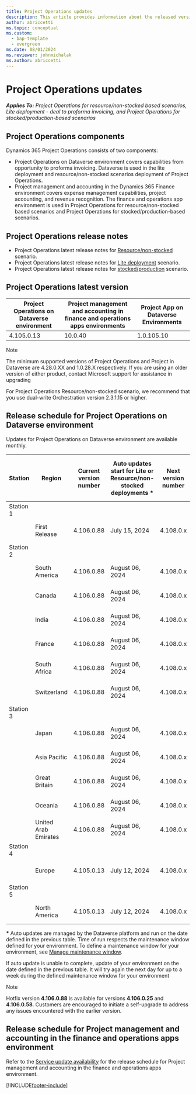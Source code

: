 ```yaml
---
title: Project Operations updates
description: This article provides information about the released versions of Dynamics 365 Project Operations.
author: abriccetti
ms.topic: conceptual
ms.custom: 
  - bap-template
  - evergreen
ms.date: 08/01/2024
ms.reviewer: johnmichalak
ms.author: abriccetti
---
```


# Project Operations updates

_**Applies To:** Project Operations for resource/non-stocked based scenarios, Lite deployment - deal to proforma invoicing, and Project Operations for stocked/production-based scenarios_



## Project Operations components

Dynamics 365 Project Operations consists of two components:

- Project Operations on Dataverse environment covers capabilities from opportunity to proforma invoicing. Dataverse is used in the lite deployment and resource/non-stocked scenarios deployment of Project Operations.
- Project management and accounting in the Dynamics 365 Finance environment covers expense management capabilities, project accounting, and revenue recognition. The finance and operations app environment is used in Project Operations for resource/non-stocked based scenarios and Project Operations for stocked/production-based scenarios.

## Project Operations release notes
- Project Operations latest release notes for [Resource/non-stocked](whats-new-july-2024-resource-based.md) scenario.
- Project Operations latest release notes for [Lite deployment](../pro/whats-new/whats-new-july-2024-lite.md) scenario.
- Project Operations latest release notes for [stocked/production](../prod-pma/whats-new/whats-new-Feb-2024-stocked.md) scenario.

## Project Operations latest version

| Project Operations on Dataverse environment | Project management and accounting in finance and operations apps environments | Project App on Dataverse Environments |
| --- | --- | --- |
| 4.105.0.13 | 10.0.40 | 1.0.105.10 |

> [!NOTE]
> The minimum supported versions of Project Operations and Project in Dataverse are 4.28.0.XX and 1.0.28.X respectively. If you are using an older version of either product, contact Microsoft support for assistance in upgrading

For Project Operations Resource/non-stocked scenario, we recommend that you use dual-write Orchestration version 2.3.1.15 or higher.

## Release schedule for Project Operations on Dataverse environment

Updates for Project Operations on Dataverse environment are available monthly. 

| Station | Region | Current version number | Auto updates start for Lite or Resource/non-stocked deployments * | Next version number | Next version number available for self-update | Auto updates start for Next version |
|-----------|-----------------------|-----------------|--------------------|---------------------|---------------------|---------------------|
| Station 1 |   &nbsp;              |    &nbsp;       | &nbsp;             |      &nbsp;         |      &nbsp;         |      &nbsp;         |
|   &nbsp;  | First Release         |  4.106.0.88     | July 15, 2024   | 4.108.0.x    | August 26, 2024          | September 2, 2024   |
| Station 2 |   &nbsp;              |    &nbsp;       | &nbsp;             |      &nbsp;         |      &nbsp;         |      &nbsp;         |
|   &nbsp;  | South America         |  4.106.0.88     | August 06, 2024   | 4.108.0.x   | August 26, 2024          | September 2, 2024   |
|   &nbsp;  | Canada                |  4.106.0.88     | August 06, 2024   | 4.108.0.x    | August 26, 2024          | September 2, 2024   |
|   &nbsp;  | India                 |  4.106.0.88     | August 06, 2024   | 4.108.0.x    | August 26, 2024          | September 2, 2024   |
|   &nbsp;  | France                |  4.106.0.88     | August 06, 2024   | 4.108.0.x    | August 26, 2024         | September 2, 2024   |
|   &nbsp;  | South Africa          |  4.106.0.88     | August 06, 2024   | 4.108.0.x   | August 26, 2024          | September 2, 2024   |
|   &nbsp;  | Switzerland           |  4.106.0.88     | August 06, 2024   | 4.108.0.x    | August 26, 2024          | September 2, 2024   |
| Station 3 |      &nbsp;           |     &nbsp;      |     &nbsp;         |      &nbsp;         |      &nbsp;         |      &nbsp;         |
|   &nbsp;  | Japan                 |  4.106.0.88     | August 06, 2024   | 4.108.0.x    | August 30, 2024         | September 6, 2024   |
|   &nbsp;  | Asia Pacific          |  4.106.0.88     | August 06, 2024   | 4.108.0.x    | August 30, 2024          | September 6, 2024   |
|   &nbsp;  | Great Britain         |  4.106.0.88     | August 06, 2024   | 4.108.0.x    | August 30, 2024          | September 6, 2024   |
|   &nbsp;  | Oceania               |  4.106.0.88     | August 06, 2024   | 4.108.0.x    | August 30, 2024          | September 6, 2024    |
|   &nbsp;  | United Arab Emirates  |  4.106.0.88     | August 06, 2024   | 4.108.0.x    | August 30, 2024          | September 6, 2024   |
| Station 4 |     &nbsp;            |     &nbsp;      |     &nbsp;         |      &nbsp;         |      &nbsp;         |      &nbsp;         |
|   &nbsp;  | Europe                |  4.105.0.13     | July 12, 2024   | 4.108.0.x    | August 30, 2024          | September 09, 2024    |
| Station 5 |     &nbsp;            |     &nbsp;      |     &nbsp;         |      &nbsp;         |      &nbsp;         |      &nbsp;         |
|   &nbsp;  | North America         |  4.105.0.13     | July 12, 2024  | 4.108.0.x   | August 30, 2024          | September 12, 2024    |

__\*__ Auto updates are managed by the Dataverse platform and run on the date defined in the previous table. Time of run respects the maintenance window defined for your environment. To define a maintenance window for your environment, see [Manage maintenance window](/power-platform/admin/manage-maintenance-window).

If auto update is unable to complete, update of your environment on the date defined in the previous table. It will try again the next day for up to a week during the defined maintenance window for your environment

> [!NOTE]
> Hotfix version **4.106.0.88** is available for versions **4.106.0.25** and **4.106.0.58**. Customers are encouraged to initiate a self-upgrade to address any issues encountered with the earlier version.

## Release schedule for Project management and accounting in the finance and operations apps environment

Refer to the [Service update availability](/dynamics365/fin-ops-core/fin-ops/get-started/public-preview-releases?toc=%2fdynamics365%2ffinance%2ftoc.json) for the release schedule for Project management and accounting in the finance and operations apps environment. 

[!INCLUDE[footer-include](../includes/footer-banner.md)]
